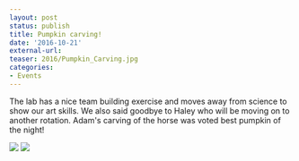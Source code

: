 ```yaml
---
layout: post
status: publish
title: Pumpkin carving!
date: '2016-10-21'
external-url:
teaser: 2016/Pumpkin_Carving.jpg
categories:
- Events
---
```


The lab has a nice team building exercise and moves away from science to show our art skills. We also said goodbye to Haley who will be moving on to another rotation. Adam's carving of the horse was voted best pumpkin of the night!

<img src="{{ site.url }}/assets/news_graphics/2016/2016-10-21-Pumpkin1.jpg">
<img src="{{ site.url }}/assets/news_graphics/2016/2016-10-21-Pumpkin2.jpg">
